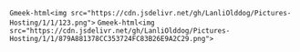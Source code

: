 `Gmeek-html<img src="https://cdn.jsdelivr.net/gh/LanliOlddog/Pictures-Hosting/1/1/123.png">`
`Gmeek-html<img src="https://cdn.jsdelivr.net/gh/LanliOlddog/Pictures-Hosting/1/1/879A881378CC353724FC83B26E9A2C29.png">`
